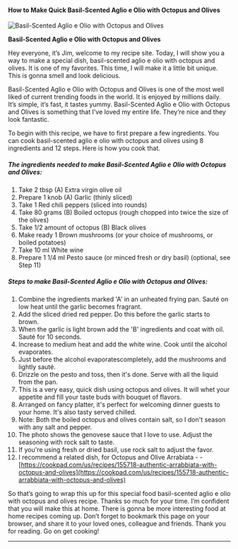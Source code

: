             

#### How to Make Quick Basil-Scented Aglio e Olio with Octopus and Olives

![Basil-Scented Aglio e Olio with Octopus and Olives](https://img-global.cpcdn.com/recipes/6566415470428160/751x532cq70/basil-scented-aglio-e-olio-with-octopus-and-olives-recipe-main-photo.jpg)

**Basil-Scented Aglio e Olio with Octopus and Olives**

Hey everyone, it’s Jim, welcome to my recipe site. Today, I will show you a way to make a special dish, basil-scented aglio e olio with octopus and olives. It is one of my favorites. This time, I will make it a little bit unique. This is gonna smell and look delicious.

Basil-Scented Aglio e Olio with Octopus and Olives is one of the most well liked of current trending foods in the world. It is enjoyed by millions daily. It’s simple, it’s fast, it tastes yummy. Basil-Scented Aglio e Olio with Octopus and Olives is something that I’ve loved my entire life. They’re nice and they look fantastic.

To begin with this recipe, we have to first prepare a few ingredients. You can cook basil-scented aglio e olio with octopus and olives using 8 ingredients and 12 steps. Here is how you cook that.

##### The ingredients needed to make Basil-Scented Aglio e Olio with Octopus and Olives:

1.  Take 2 tbsp (A) Extra virgin olive oil
2.  Prepare 1 knob (A) Garlic (thinly sliced)
3.  Take 1 Red chili peppers (sliced into rounds)
4.  Take 80 grams (B) Boiled octopus (rough chopped into twice the size of the olives)
5.  Take 1/2 amount of octopus (B) Black olives
6.  Make ready 1 Brown mushrooms (or your choice of mushrooms, or boiled potatoes)
7.  Take 10 ml White wine
8.  Prepare 1 1/4 ml Pesto sauce (or minced fresh or dry basil) (optional, see Step 11)

##### Steps to make Basil-Scented Aglio e Olio with Octopus and Olives:

1.  Combine the ingredients marked 'A' in an unheated frying pan. Sauté on low heat until the garlic becomes fragrant.
2.  Add the sliced dried red pepper. Do this before the garlic starts to brown.
3.  When the garlic is light brown add the 'B' ingredients and coat with oil. Sauté for 10 seconds.
4.  Increase to medium heat and add the white wine. Cook until the alcohol evaporates.
5.  Just before the alcohol evaporatescompletely, add the mushrooms and lightly sauté.
6.  Drizzle on the pesto and toss, then it's done. Serve with all the liquid from the pan.
7.  This is a very easy, quick dish using octopus and olives. It will whet your appetite and fill your taste buds with bouquet of flavors.
8.  Arranged on fancy platter, it's perfect for welcoming dinner guests to your home. It's also tasty served chilled.
9.  Note: Both the boiled octopus and olives contain salt, so I don't season with any salt and pepper.
10.  The photo shows the genovese sauce that I love to use. Adjust the seasoning with rock salt to taste.
11.  If you're using fresh or dried basil, use rock salt to adjust the favor.
12.  I recommend a related dish, for Octopus and Olive Arrabiata - - [https://cookpad.com/us/recipes/155718-authentic-arrabbiata-with-octopus-and-olives](https://cookpad.com/us/recipes/155718-authentic-arrabbiata-with-octopus-and-olives)

So that’s going to wrap this up for this special food basil-scented aglio e olio with octopus and olives recipe. Thanks so much for your time. I’m confident that you will make this at home. There is gonna be more interesting food at home recipes coming up. Don’t forget to bookmark this page on your browser, and share it to your loved ones, colleague and friends. Thank you for reading. Go on get cooking!

* * *